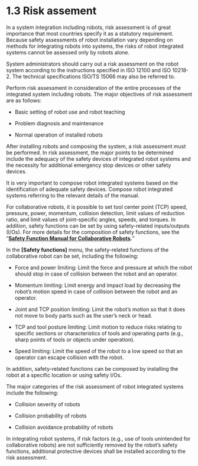 # 1.3 Risk assement

In a system integration including robots, risk assessment is of great importance that most countries specify it as a statutory requirement. Because safety assessments of robot installation vary depending on methods for integrating robots into systems, the risks of robot integrated systems cannot be assessed only by robots alone.

System administrators should carry out a risk assessment on the robot system according to the instructions specified in ISO 12100 and ISO 10218-2. The technical specifications  ISO/TS 15066 may also be referred to.

Perform risk assessment in consideration of the entire processes of the integrated system including robots. The major objectives of risk assessment are as follows:

* Basic setting of robot use and robot teaching

* Problem diagnosis and maintenance

* Normal operation of installed robots



After installing robots and composing the system, a risk assessment must be performed. In risk assessment, the major points to be determined include the adequacy of the safety devices of integrated robot systems and the necessity for additional emergency stop devices or other safety devices.

It is very important to compose robot integrated systems based on the identification of adequate safety devices. Compose robot integrated systems referring to the relevant details of the manual.

For collaborative robots, it is possible to set tool center point \(TCP\) speed, pressure, power, momentum, collision detection, limit values of reduction ratio, and limit values of joint-specific angles, speeds, and torques. In addition, safety functions can be set by using safety-related inputs/outputs \(I/Os\). For more details for the composition of safety functions, see the “[**Safety Function Manual for Collaborative Robots**](https://hyundai-robotics.gitbook.io/cobot-safety-function/v/english/)**.**”

In the **\[Safety functions\]** menu, the safety-related functions of the collaborative robot can be set, including the following:

* Force and power limiting: Limit the force and pressure at which the robot should stop in case of collision between the robot and an operator.

* Momentum limiting: Limit energy and impact load by decreasing the robot’s motion speed in case of collision between the robot and an operator.

* Joint and TCP position limiting: Limit the robot’s motion so that it does not move to body parts such as the user’s neck or head.

* TCP and tool posture limiting: Limit motion to reduce risks relating to specific sections or characteristics of tools and operating parts \(e.g., sharp points of tools or objects under operation\).

* Speed limiting: Limit the speed of the robot to a low speed so that an operator can escape collision with the robot.

In addition, safety-related functions can be composed by installing the robot at a specific location or using safety I/Os.

The major categories of the risk assessment of robot integrated systems include the following:

* Collision severity of robots

* Collision probability of robots

* Collision avoidance probability of robots



In integrating robot systems, if risk factors \(e.g., use of tools unintended for collaborative robots\) are not sufficiently removed by the robot’s safety functions, additional protective devices shall be installed according to the risk assessment.

